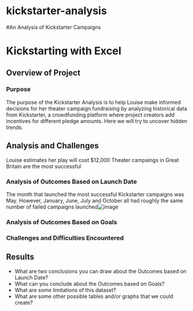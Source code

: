 # kickstarter-analysis
#An Analysis of Kickstarter Campaigns
# Kickstarting with Excel
## Overview of Project
### Purpose
The purpose of the Kickstarter Analysis is to help Louise make informed decisions for her theater campaign fundraising by analyzing historical data from Kickstarter, a crowdfunding platform where project creators add incentives for different pledge amounts. Here we will try to uncover hidden trends. 
## Analysis and Challenges
Louise estimates her play will cost $12,000
Theater campaings in Great Britain are the most successful 
### Analysis of Outcomes Based on Launch Date
The month that launched the most successful Kickstarter campaigns was May. However, January, June, July and October all had roughly the same number of failed campaigns launched![image](https://user-images.githubusercontent.com/111101012/184455090-6886c33e-561d-4586-84a4-0c9d4582b1d8.png)

### Analysis of Outcomes Based on Goals
### Challenges and Difficulties Encountered
## Results

- What are two conclusions you can draw about the Outcomes based on Launch Date?
- What can you conclude about the Outcomes based on Goals?
- What are some limitations of this dataset?
- What are some other possible tables and/or graphs that we could create?
